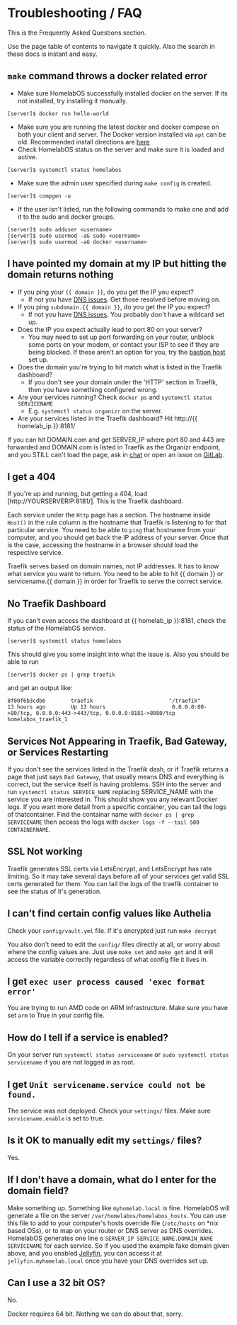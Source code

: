 # Troubleshooting / FAQ

This is the Frequently Asked Questions section.

Use the page table of contents to navigate it quickly. Also the search in these docs is instant and easy.

## `make` command throws a docker related error

* Make sure HomelabOS successfully installed docker on the server. If its not installed, try installing it manually.
```
[server]$ docker run hello-world
```
* Make sure you are running the latest docker and docker compose on both your client and server. The Docker version installed via `apt` can be old. Recommended install directions are [here](https://docs.docker.com/install/linux/docker-ce/ubuntu/)
* Check HomelabOS status on the server and make sure it is loaded and active.
```
[server]$ systemctl status homelabos
```
* Make sure the admin user specified during `make config` is created.
```
[server]$ compgen -u
```
* If the user isn't listed, run the following commands to make one and add it to the sudo and docker groups.
```
[server]$ sudo adduser <username>
[server]$ sudo usermod -aG sudo <username>
[server]$ sudo usermod -aG docker <username>
```

## I have pointed my domain at my IP but hitting the domain returns nothing

* If you ping your `{{ domain }}`, do you get the IP you expect?
    * If not you have [DNS issues](/docs/setup/installation/#dns-settings). Get those resolved before moving on.
* If you ping `subdomain.{{ domain }}`, do you get the IP you expect?
    * If not you have [DNS issues](/docs/setup/installation/#dns-settings). You probably don't have a wildcard set up.
* Does the IP you expect actually lead to port 80 on your server?
    * You may need to set up port forwarding on your router, unblock some ports on your modem, or contact your ISP to see if they are being blocked. If these aren't an option for you, try the [bastion host](/setup/bastion) set up.
* Does the domain you're trying to hit match what is listed in the Traefik dashboard?
    * If you don't see your domain under the 'HTTP' section in Traefik, then you have something configured wrong.
* Are your services running? Check `docker ps` and `systemctl status SERVICENAME`
    * E.g. `systemctl status organizr` on the server.
* Are your services listed in the Traefik dashboard? Hit http://{{ homelab_ip }}:8181/

If you can hit DOMAIN.com and get SERVER_IP where port 80 and 443 are forwarded and DOMAIN.com is listed in Traefik as the Organizr endpoint, and you STILL can't load the page, ask in [chat](https://homelabos.zulipchat.com/) or open an issue on [GitLab](https://gitlab.com/NickBusey/HomelabOS/-/issues).

## I get a 404

If you're up and running, but getting a 404, load [http://YOURSERVERIP:8181/]. This is the Traefik dashboard.

Each service under the `Http` page has a section. The hostname inside `Host()` in the rule column is the hostname that Traefik is listening to for that particular service. You need to be able to `ping` that hostname from your computer, and you should get back the IP address of your server. Once that is the case, accessing the hostname in a browser should load the respective service.

Traefik serves based on domain names, not IP addresses. It has to know what service you want to return. You need to be able to hit {{ domain }} or servicename.{{ domain }} in order for Traefik to serve the correct service.

## No Traefik Dashboard

If you can't even access the dashboard at {{ homelab_ip }}:8181, check the status of the HomelabOS service.
```
[server]$ systemctl status homelabos
```
This should give you some insight into what the issue is. Also you should be able to run
```
[server]$ docker ps | grep traefik
```
and get an output like:
```
8f00f6b3cdb6        traefik                        "/traefik"               13 hours ago        Up 13 hours                     0.0.0.0:80->80/tcp, 0.0.0.0:443->443/tcp, 0.0.0.0:8181->8080/tcp           homelabos_traefik_1
```

## Services Not Appearing in Traefik, Bad Gateway, or Services Restarting

If you don't see the services listed in the Traefik dash, or if Traefik returns a page that just says `Bad Gateway`, that usually means DNS and everything is correct, but the service itself is having problems. SSH into the server and run `systemctl status SERVICE_NAME` replacing SERVICE_NAME with the service you are interested in. This should show you any relevant Docker logs. If you want more detail from a specific container, you can tail the logs of thatcontainer. Find the containar name with `docker ps | grep SERVICENAME` then access the logs with `docker logs -f --tail 500 CONTAINERNAME`.

## SSL Not working

Traefik generates SSL certs via LetsEncrypt, and LetsEncrypt has rate limiting. So it may take several days before all of your services get valid SSL certs generated for them. You can tail the logs of the traefik container to see the status of it's generation.

## I can't find certain config values like Authelia

Check your `config/vault.yml` file. If it's encrypted just run `make decrypt`

You also don't need to edit the `config/` files directly at all, or worry about where the config values are. Just use `make set` and `make get` and it will access the variable correctly regardless of what config file it lives in.

## I get `exec user process caused 'exec format error'`

You are trying to run AMD code on ARM infrastructure. Make sure you have set `arm` to True in your config file.

## How do I tell if a service is enabled?

On your server run `systemctl status servicename` or `sudo systemctl status servicename` if you are not logged in as root.

## I get `Unit servicename.service could not be found.`

The service was not deployed. Check your `settings/` files. Make sure `servicename.enable` is set to true.

## Is it OK to manually edit my `settings/` files?

Yes.

## If I don't have a domain, what do I enter for the domain field?

Make something up. Something like `myhomelab.local` is fine. HomelabOS will generate a file on the server `/var/homelabos/homelabos_hosts`. You can use this file to add to your computer's hosts override file (`/etc/hosts` on *nix based OSs), or to map on your router or DNS server as DNS overrides. HomelabOS generates one line o `SERVER_IP SERVICE_NAME.DOMAIN_NAME SERVICENAME` for each service. So if you used the example fake domain given above, and you enabled [Jellyfin](../software/jellyfin.md), you can access it at `jellyfin.myhomelab.local` once you have your DNS overrides set up.

## Can I use a 32 bit OS?

No.

Docker requires 64 bit. Nothing we can do about that, sorry.
